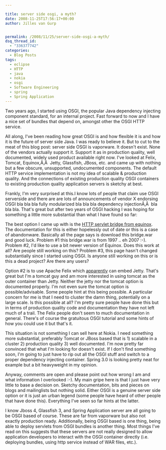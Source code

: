 ```yaml
---

title: server side osgi, a myth?
date: 2008-11-25T17:56:17+00:00
author: Jilles van Gurp


permalink: /2008/11/25/server-side-osgi-a-myth/
dsq_thread_id:
  - "336377742"
categories:
  - Blog Posts
tags:
  - eclipse
  - HTTP
  - java
  - nokia
  - osgi
  - Software Engineering
  - spring
  - Spring Application
---
```

Two years ago, I started using OSGI, the popular Java dependency injecting component standard, for an internal project. Fast forward to now and I have a nice set of bundles that depend on, amongst other the OSGI HTTP service.

All along, I've been reading how great OSGI is and how flexible it is and how it is the future of server side Java. I was ready to believe it. But to cut to the meat of this blog post: server side OSGI is vaporware. It doesn't exist. None of the vendors actually support it. Support it as in production quality, well documented, widely used product available right now. I've looked at Felix, Tomcat, Equinox,Ã‚Â  Jetty, Glassfish, JBoss, etc. and came up with nothing but a few obscure, unsupported, undocumented components. The default HTTP service implementation is not my idea of scalable & production quality. And the connections of existing production quality OSGI containers to existing production quality application servers is sketchy at best.

Frankly, I'm very surprised at this.I know lots of people that claim use OSGI serverside and there are are lots of announcements of vendor X endorsing OSGI bla bla bla fully modularized bla bla bla dependency injectionÃ‚Â  bla bla bla. That's great but after two years of OSGI hacking I was hoping for something a little more substantial than what I have found so far:

The best option I came up with is the [HTTP servlet bridge from equinox](http://www.eclipse.org/equinox/server/http_in_container.php). The documentation for this is either hopelessly out of date or this is a case of abandonware. Basically all the page says is download this bridge.war and good luck. Problem #1 this bridge.war is from 1997 .. eh 2007 :-). Problem #2, I'd like to use a bit newer version of Equinox. Does this work at all? Are people still working on this? Problem #3, this page hasn't changed substantially since I started using OSGI. Is anyone still working on this or is this a dead project? Are there any users?

Option #2 is to use Apache Felix which [apparently](http://www.gridshore.nl/2008/02/29/creating-a-jetty-based-osgi-httpservice-for-apache-felix/) can embed Jetty. That's great but I'm a tomcat guy and am more interested in using tomcat as the outer container than Jetty. Neither the jetty nor the tomcat option is documented properly. I'm not even sure the tomcat option is possible/advisable. Some people hint at this being possible. A particular concern for me is that I need to cluster the damn thing, potentially on a large scale. Is this possible at all? I'm pretty sure people have done this but in terms of production quality code and documentation they have not left much of a trail. The Felix people don't seem to much documentation in general. There's of course the gratuitous OSGI tutorial and some hints of how you could use it but that's it.

This situation is not something I can sell here at Nokia. I need something more substantial, preferably Tomcat or JBoss based that is 1) scalable in a cluster 2) production quality 3) well documented. I'm now pretty far convinced that what I'm looking for doesn't exist. If I don't find something soon, I'm going to just have to rip out all the OSGI stuff and switch to a proper dependency injecting container. Spring 3.0 is looking pretty neat for example but a bit heavyweight in my opinion.

Anyway, comments are open and please point out how wrong I am and what information I overlooked :-). My main gripe here is that I just have very little to base a decision on. Sketchy documentation, bits and pieces on blogs and mailinglists but nothing solid. Either OSGI is a genuine server side option or it is just an urban legend (some people have heard of other people that have done this). Everything I've seen so far hints at the latter.

I know Jboss 4, Glassfish 3, and Spring Application server are all going to be OSGI based of course. These are far from vaporware but also not exactly production ready. Additionally, being OSGI based is one thing, being able to deploy servlets from OSGI bundles is another thing. Most things I've read on this suggests that these servers are not really designed to allow application developers to interact with the OSGI container directly (i.e. deploying bundles, using http service instead of WAR files, etc.).